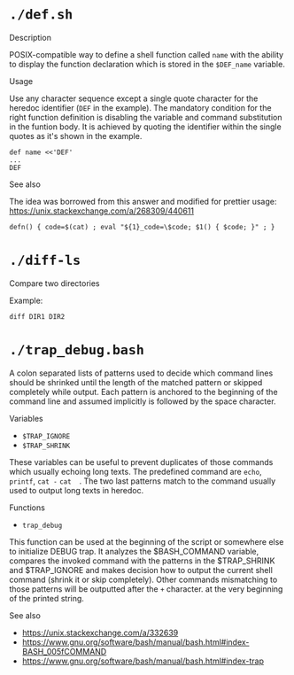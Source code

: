 # `./def.sh`

Description

POSIX-compatible way to define a shell function called `name` with
the ability to display the function declaration which is stored in
the `$DEF_name` variable.

Usage

Use any character sequence except a single quote character for the
heredoc identifier (`DEF` in the example). The mandatory condition
for the right function definition is disabling the variable and
command substitution in the funtion body. It is achieved by quoting
the identifier within the single quotes as it's shown in the example.

    def name <<'DEF'
    ...
    DEF

See also

The idea was borrowed from this answer and modified for prettier usage:
https://unix.stackexchange.com/a/268309/440611

    defn() { code=$(cat) ; eval "${1}_code=\$code; $1() { $code; }" ; }

# `./diff-ls`

Compare two directories

Example:

    diff DIR1 DIR2

# `./trap_debug.bash`

A colon separated lists of patterns used to decide which command lines
should be shrinked until the length of the matched pattern or skipped
completely while output. Each pattern is anchored to the beginning
of the command line and assumed implicitly is followed by the space
character.

Variables

* `$TRAP_IGNORE`
* `$TRAP_SHRINK`

These variables can be useful to prevent duplicates of those commands
which usually echoing long texts. The predefined command are `echo`,
`printf`, `cat -` `cat  `. The two last patterns match to the command
usually used to output long texts in heredoc.

Functions

* `trap_debug`

This function can be used at the beginning of the script or somewhere
else to initialize DEBUG trap. It analyzes the $BASH_COMMAND variable,
compares the invoked command with the patterns in the $TRAP_SHRINK
and $TRAP_IGNORE and makes decision how to output the current shell
command (shrink it or skip completely). Other commands mismatching to
those patterns will be outputted after the `+` character. at the very
beginning of the printed string.

See also

* https://unix.stackexchange.com/a/332639
* https://www.gnu.org/software/bash/manual/bash.html#index-BASH_005fCOMMAND
* https://www.gnu.org/software/bash/manual/bash.html#index-trap

